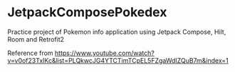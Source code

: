 # JetpackComposePokedex
Practice project of Pokemon info application using Jetpack Compose, Hilt, Room and Retrofit2

Reference from
https://www.youtube.com/watch?v=v0of23TxIKc&list=PLQkwcJG4YTCTimTCpEL5FZgaWdIZQuB7m&index=1
